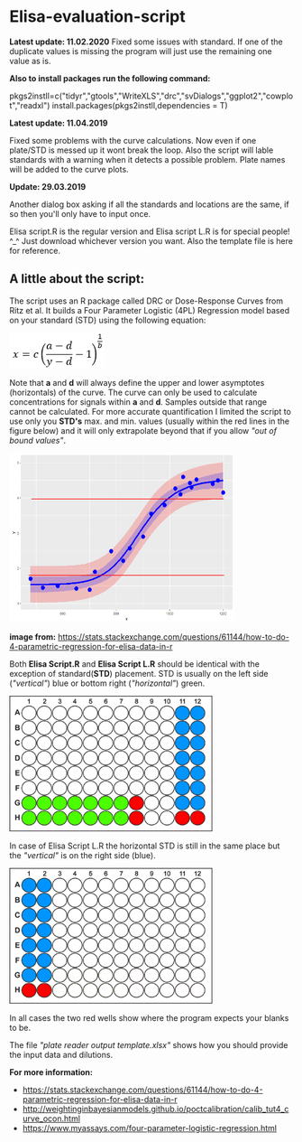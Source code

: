 # Elisa-evaluation-script
**Latest update: 11.02.2020**
Fixed some issues with standard. If one of the duplicate values is missing the program will just use the remaining one value as is. 

**Also to install packages run the following command:**

pkgs2instll=c("tidyr","gtools","WriteXLS","drc","svDialogs","ggplot2","cowplot","readxl")
install.packages(pkgs2instll,dependencies = T)


**Latest update: 11.04.2019**

Fixed some problems with the curve calculations. Now even if one plate/STD is messed up it wont break the loop. Also the script will lable standards with a warning when it detects a possible problem. Plate names will be added to the curve plots.

**Update: 29.03.2019**

Another dialog box asking if all the standards and locations are the same, if so then you'll only have to input once. 

Elisa script.R is the regular version and Elisa script L.R is for special people! ^_^ Just download whichever version you want. Also the template file is here for reference.  

## A little about the script:

The script uses an R package called DRC or Dose-Response Curves from Ritz et al. 
It builds a Four Parameter Logistic (4PL) Regression model based on your standard (STD) using the following equation:

![](https://raw.githubusercontent.com/Pestudkaru/Elisa-evaluation-script/master/eq.png)

Note that **a** and **d** will always define the upper and lower asymptotes (horizontals) of the curve. The curve can only be used to calculate concentrations for signals within **a** and **d**. Samples outside that range cannot be calculated.
For more accurate quantification I limited the script to use only you **STD's** max. and min. values (usually within the red lines in the figure below) and it will only extrapolate beyond that if you allow *"out of bound values"*.

<img src="https://raw.githubusercontent.com/Pestudkaru/Elisa-evaluation-script/master/ll4%20equation.png" height="300px" width="400px">

**image from:**
https://stats.stackexchange.com/questions/61144/how-to-do-4-parametric-regression-for-elisa-data-in-r

Both **Elisa Script.R** and **Elisa Script L.R** should be identical with the exception of standard(**STD**) placement. STD is usually on the left side (*"vertical"*) blue or bottom right (*"horizontal"*) green.

<img src="https://raw.githubusercontent.com/Pestudkaru/Elisa-evaluation-script/master/96.jpg" height="240px" width="360px">

In case of Elisa Script L.R the horizontal STD is still in the same place but the *"vertical"* is on the right side (blue).

<img src="https://raw.githubusercontent.com/Pestudkaru/Elisa-evaluation-script/master/96%20L.jpg" height="240px" width="360px">

In all cases the two red wells show where the program expects your blanks to be.

The file *"plate reader output template.xlsx"* shows how you should provide the input data and dilutions. 

**For more information:**

+ https://stats.stackexchange.com/questions/61144/how-to-do-4-parametric-regression-for-elisa-data-in-r
+ http://weightinginbayesianmodels.github.io/poctcalibration/calib_tut4_curve_ocon.html
+ https://www.myassays.com/four-parameter-logistic-regression.html
